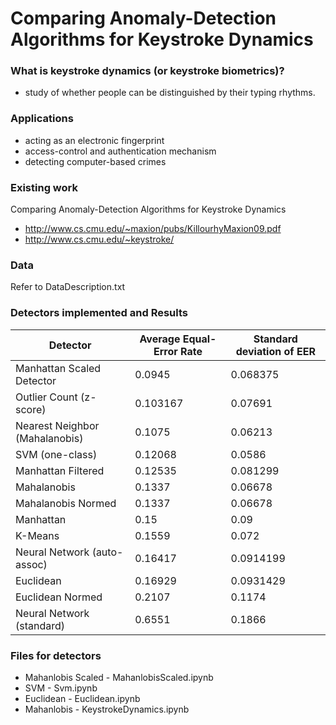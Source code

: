 # Comparing Anomaly-Detection Algorithms for Keystroke Dynamics

### What is keystroke dynamics (or keystroke biometrics)?

- study of whether people can be distinguished by their typing rhythms.

### Applications

- acting as an electronic fingerprint
- access-control and authentication mechanism
- detecting computer-based crimes

### Existing work
Comparing Anomaly-Detection Algorithms for Keystroke Dynamics
- http://www.cs.cmu.edu/~maxion/pubs/KillourhyMaxion09.pdf
- http://www.cs.cmu.edu/~keystroke/

### Data
Refer to DataDescription.txt

### Detectors implemented and Results

| Detector                       | Average Equal-Error Rate | Standard deviation of EER |
|--------------------------------|--------------------------|---------------------------|
| Manhattan Scaled Detector      | 0.0945                   | 0.068375                  |
| Outlier Count (z-score)        | 0.103167                 | 0.07691                   |
| Nearest Neighbor (Mahalanobis) | 0.1075                   | 0.06213                   |
| SVM (one-class)                | 0.12068                  | 0.0586                    |
| Manhattan Filtered             | 0.12535                  | 0.081299                  |
| Mahalanobis                    | 0.1337                   | 0.06678                   |
| Mahalanobis Normed             | 0.1337                   | 0.06678                   |
| Manhattan                      | 0.15                     | 0.09                      |
| K-Means                        | 0.1559                   | 0.072                     |
| Neural Network (auto-assoc)    | 0.16417                  | 0.0914199                 |
| Euclidean                      | 0.16929                  | 0.0931429                 |
| Euclidean Normed               | 0.2107                   | 0.1174                    |
| Neural Network (standard)      | 0.6551                   | 0.1866                    |

### Files for detectors

- Mahanlobis Scaled - MahanlobisScaled.ipynb
- SVM - Svm.ipynb
- Euclidean - Euclidean.ipynb
- Mahanlobis - KeystrokeDynamics.ipynb
